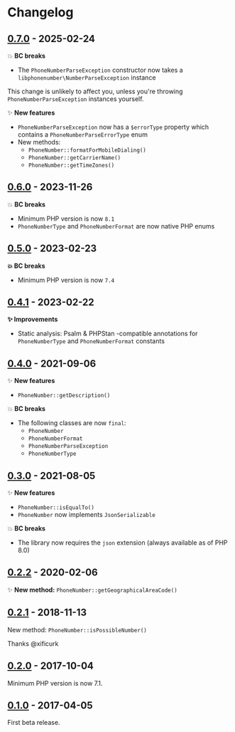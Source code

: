 # Changelog

## [0.7.0](https://github.com/brick/phonenumber/releases/tag/0.7.0) - 2025-02-24

💥 **BC breaks**

- The `PhoneNumberParseException` constructor now takes a `libphonenumber\NumberParseException` instance

This change is unlikely to affect you, unless you're throwing `PhoneNumberParseException` instances yourself.

✨ **New features**

- `PhoneNumberParseException` now has a `$errorType` property which contains a `PhoneNumberParseErrorType` enum
- New methods:
  - `PhoneNumber::formatForMobileDialing()`
  - `PhoneNumber::getCarrierName()`
  - `PhoneNumber::getTimeZones()`

## [0.6.0](https://github.com/brick/phonenumber/releases/tag/0.6.0) - 2023-11-26

💥 **BC breaks**

- Minimum PHP version is now `8.1`
- `PhoneNumberType` and `PhoneNumberFormat` are now native PHP enums

## [0.5.0](https://github.com/brick/phonenumber/releases/tag/0.5.0) - 2023-02-23

**💥 BC breaks**

- Minimum PHP version is now `7.4`

## [0.4.1](https://github.com/brick/phonenumber/releases/tag/0.4.1) - 2023-02-22

**✨ Improvements**

- Static analysis: Psalm & PHPStan -compatible annotations for `PhoneNumberType` and `PhoneNumberFormat` constants

## [0.4.0](https://github.com/brick/phonenumber/releases/tag/0.4.0) - 2021-09-06

✨ **New features**

- `PhoneNumber::getDescription()`

💥 **BC breaks**

- The following classes are now `final`:
    - `PhoneNumber`
    - `PhoneNumberFormat`
    - `PhoneNumberParseException`
    - `PhoneNumberType`

## [0.3.0](https://github.com/brick/phonenumber/releases/tag/0.3.0) - 2021-08-05

✨ **New features**

- `PhoneNumber::isEqualTo()`
- `PhoneNumber` now implements `JsonSerializable`

💥 **BC breaks**

- The library now requires the `json` extension (always available as of PHP 8.0)

## [0.2.2](https://github.com/brick/phonenumber/releases/tag/0.2.2) - 2020-02-06

✨ **New method:** `PhoneNumber::getGeographicalAreaCode()`

## [0.2.1](https://github.com/brick/phonenumber/releases/tag/0.2.1) - 2018-11-13

New method: `PhoneNumber::isPossibleNumber()`

Thanks @xificurk

## [0.2.0](https://github.com/brick/phonenumber/releases/tag/0.2.0) - 2017-10-04

Minimum PHP version is now 7.1.

## [0.1.0](https://github.com/brick/phonenumber/releases/tag/0.1.0) - 2017-04-05

First beta release.

